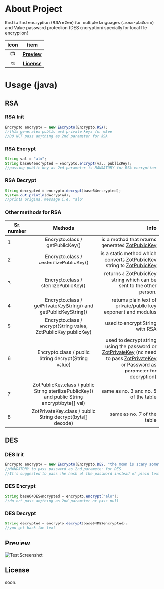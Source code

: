 # About Project
End to End encryption (RSA e2ee) for multiple languages (cross-platform) and Value password protection (DES encryption) specially for local file encryption! 


| Icon |           Item            |
|:----:|:-------------------------:|
|  📺  |  [**Preview**](#Preview)  |
|  ⚖️  |  [**License**](#License)  |

# Usage (java)

## RSA


### RSA Init

```java
Encrypto encrypto = new Encrypto(Encrypto.RSA);
//this generates public and private keys for e2ee
//DO NOT pass anything as 2nd parameter for RSA
```
### RSA Encrypt
```java
String val = "alo";
String base64encrypted = encrypto.encrypt(val, publicKey);
//passing public key as 2nd parameter is MANDATORY for RSA encryption
```

### RSA Decrypt

```java
String decrypted = encrypto.decrypt(base64encrypted);
System.out.println(decrypted);
//prints original message i.e. "alo"
```

### Other methods for RSA

| Sr. number |                                                              Methods                                                              |                                                                                                                                                                                                                                                                                                                                                       Info |
|------------|:---------------------------------------------------------------------------------------------------------------------------------:|-----------------------------------------------------------------------------------------------------------------------------------------------------------------------------------------------------------------------------------------------------------------------------------------------------------------------------------------------------------:|
| 1          |                                                  Encrypto.class / getPublicKey()                                                  |                                                                                                                                                                                                 is a method that returns generated [ZotPublicKey](!https://github.com/ssddcodes/stunning-encryptio/blob/encrypto/src/main/java/dev/ssdd/ZotPublicKey.java) |
| 2          |                                              Encrypto.class / desterilizePublicKey()                                              |                                                                                                                                                                           is a static method which converts ZotPublicKey string to [ZotPublicKey](!https://github.com/ssddcodes/stunning-encryptio/blob/encrypto/src/main/java/dev/ssdd/ZotPublicKey.java) |
| 3          |                                               Encrypto.class / sterilizePublicKey()                                               |                                                                                                                                                                                                                                                                                       returns a ZotPublicKey string which can be sent to the other person. |
| 4          |                                  Encrypto.class / getPrivateKeyString() and getPublicKeyString()                                  |                                                                                                                                                                                                                                                                                              returns plain text of private/public key exponent and modulus |
| 5          |                                  Encrypto.class / encrypt(String value, ZotPublicKey publicKey)                                   |                                                                                                                                                                                                                                                                                                                            used to encrypt String with RSA |
| 6          |                                       Encrypto.class / public String decrypt(String value)                                        | used to decrypt string using the password or [ZotPrivateKey](!https://github.com/ssddcodes/stunning-encryptio/blob/encrypto/src/main/java/dev/ssdd/ZotPrivateKey.java) (no need to pass [ZotPrivateKey](!https://github.com/ssddcodes/stunning-encryptio/blob/encrypto/src/main/java/dev/ssdd/ZotPrivateKey.java) or Password as parameter for decryption) |
| 7          |                   ZotPublicKey.class / public String sterilizePublicKey() and public String encrypt(byte[] val)                   |                                                                                                                                                                                                                                                                                                                       same as no. 3 and no. 5 of the table |
| 8          |                                    ZotPrivateKey.class / public String decrypt(byte[] decode)                                     |                                                                                                                                                                                                                                                                                                                                 same as no. 7 of the table |

## DES

### DES Init 
```java
Encrypto encrypto = new Encrypto(Encrypto.DES, "the moon is scary sometimes"); 
//MANDATORY to pass password as 2nd parameter for DES
//It's suggested to pass the hash of the password instead of plain text
```

### DES Encrypt

```java
String base64DESencrypted = encrypto.encrypt("alo");
//do not pass anything as 2nd parameter or pass null
```

### DES Decrypt

```java
String decrypted = encrypto.decrypt(base64DESencrypted);
//you get back the text 
```

## Preview

![](https://github.com/ssddcodes/stunning-encryptio/img.png "Test Screenshot")

## License

soon.